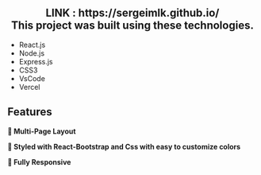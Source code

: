 <h2 align="center">
LINK : https://sergeimlk.github.io/ <br>
This project was built using these technologies.
</h2>

- React.js
- Node.js
- Express.js
- CSS3
- VsCode
- Vercel

## Features

**📖 Multi-Page Layout**

**🎨 Styled with React-Bootstrap and Css with easy to customize colors**

**📱 Fully Responsive**
